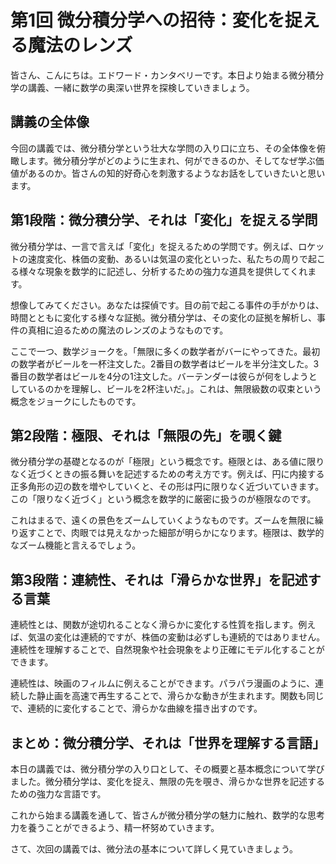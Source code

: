 # 第1回 微分積分学への招待：変化を捉える魔法のレンズ

皆さん、こんにちは。エドワード・カンタベリーです。本日より始まる微分積分学の講義、一緒に数学の奥深い世界を探検していきましょう。

## 講義の全体像

今回の講義では、微分積分学という壮大な学問の入り口に立ち、その全体像を俯瞰します。微分積分学がどのように生まれ、何ができるのか、そしてなぜ学ぶ価値があるのか。皆さんの知的好奇心を刺激するようなお話をしていきたいと思います。

## 第1段階：微分積分学、それは「変化」を捉える学問

微分積分学は、一言で言えば「変化」を捉えるための学問です。例えば、ロケットの速度変化、株価の変動、あるいは気温の変化といった、私たちの周りで起こる様々な現象を数学的に記述し、分析するための強力な道具を提供してくれます。

想像してみてください。あなたは探偵です。目の前で起こる事件の手がかりは、時間とともに変化する様々な証拠。微分積分学は、その変化の証拠を解析し、事件の真相に迫るための魔法のレンズのようなものです。

ここで一つ、数学ジョークを。「無限に多くの数学者がバーにやってきた。最初の数学者がビールを一杯注文した。2番目の数学者はビールを半分注文した。3番目の数学者はビールを4分の1注文した。バーテンダーは彼らが何をしようとしているのかを理解し、ビールを2杯注いだ。」。これは、無限級数の収束という概念をジョークにしたものです。

## 第2段階：極限、それは「無限の先」を覗く鍵

微分積分学の基礎となるのが「極限」という概念です。極限とは、ある値に限りなく近づくときの振る舞いを記述するための考え方です。例えば、円に内接する正多角形の辺の数を増やしていくと、その形は円に限りなく近づいていきます。この「限りなく近づく」という概念を数学的に厳密に扱うのが極限なのです。

これはまるで、遠くの景色をズームしていくようなものです。ズームを無限に繰り返すことで、肉眼では見えなかった細部が明らかになります。極限は、数学的なズーム機能と言えるでしょう。

## 第3段階：連続性、それは「滑らかな世界」を記述する言葉

連続性とは、関数が途切れることなく滑らかに変化する性質を指します。例えば、気温の変化は連続的ですが、株価の変動は必ずしも連続的ではありません。連続性を理解することで、自然現象や社会現象をより正確にモデル化することができます。

連続性は、映画のフィルムに例えることができます。パラパラ漫画のように、連続した静止画を高速で再生することで、滑らかな動きが生まれます。関数も同じで、連続的に変化することで、滑らかな曲線を描き出すのです。

## まとめ：微分積分学、それは「世界を理解する言語」

本日の講義では、微分積分学の入り口として、その概要と基本概念について学びました。微分積分学は、変化を捉え、無限の先を覗き、滑らかな世界を記述するための強力な言語です。

これから始まる講義を通して、皆さんが微分積分学の魅力に触れ、数学的な思考力を養うことができるよう、精一杯努めていきます。

さて、次回の講義では、微分法の基本について詳しく見ていきましょう。
